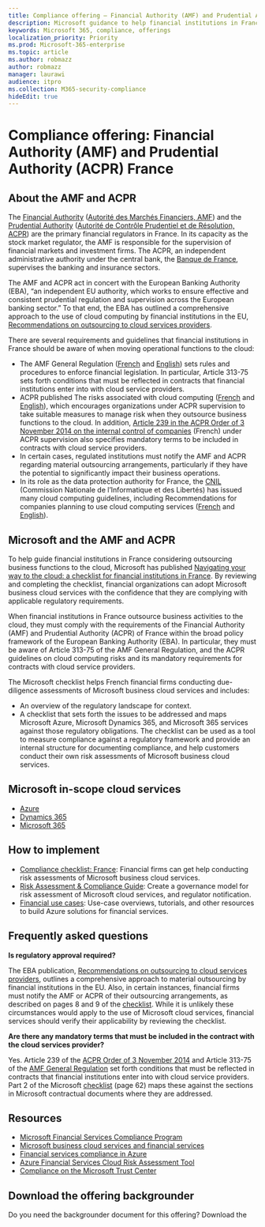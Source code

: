 ```yaml
---
title: Compliance offering — Financial Authority (AMF) and Prudential Authority (ACPR) France
description: Microsoft guidance to help financial institutions in France with cloud adoption.
keywords: Microsoft 365, compliance, offerings
localization_priority: Priority
ms.prod: Microsoft-365-enterprise
ms.topic: article
ms.author: robmazz
author: robmazz
manager: laurawi
audience: itpro
ms.collection: M365-security-compliance
hideEdit: true
---
```


# Compliance offering: Financial Authority (AMF) and Prudential Authority (ACPR) France

## About the AMF and ACPR

The [Financial Authority](https://www.amf-france.org/en_US/?langSwitch=true) ([Autorité des Marchés Financiers, AMF](https://amf-france.org/)) and the [Prudential Authority](https://acpr.banque-france.fr/en/page-sommaire/about-acpr) ([Autorité de Contrôle Prudentiel et de Résolution, ACPR](https://acpr.banque-france.fr/)) are the primary financial regulators in France. In its capacity as the stock market regulator, the AMF is responsible for the supervision of financial markets and investment firms. The ACPR, an independent administrative authority under the central bank, the [Banque de France](https://www.banque-france.fr/), supervises the banking and insurance sectors.  
  
The AMF and ACPR act in concert with the European Banking Authority (EBA), “an independent EU authority, which works to ensure effective and consistent prudential regulation and supervision across the European banking sector.” To that end, the EBA has outlined a comprehensive approach to the use of cloud computing by financial institutions in the EU, [Recommendations on outsourcing to cloud services providers](https://eba.europa.eu/documents/10180/2170121/Final+draft+Recommendations+on+Cloud+Outsourcing+\(EBA-Rec-2017-03\).pdf).  
  
There are several requirements and guidelines that financial institutions in France should be aware of when moving operational functions to the cloud:

- The AMF General Regulation ([French](https://amf-france.org/eli/fr/aai/amf/rg/livre/1/fr.html) and [English](https://amf-france.org/eli/fr/aai/amf/rg/20180103/notes/en.pdf)) sets rules and procedures to enforce financial legislation. In particular, Article 313-75 sets forth conditions that must be reflected in contracts that financial institutions enter into with cloud service providers.
- ACPR published The risks associated with cloud computing ([French](https://acpr.banque-france.fr/sites/default/files/medias/documents/201307-risques-associes-au-cloud-computing.pdf) and [English](https://acpr.banque-france.fr/sites/default/files/medias/documents/201307-the-risks-associated-with-cloud-computing.pdf)), which encourages organizations under ACPR supervision to take suitable measures to manage risk when they outsource business functions to the cloud. In addition, [Article 239 in the ACPR Order of 3 November 2014 on the internal control of companies](https://www.legifrance.gouv.fr/affichTexte.do?cidTexte=JORFTEXT000029700770&categorieLien=id) (French) under ACPR supervision also specifies mandatory terms to be included in contracts with cloud service providers.
- In certain cases, regulated institutions must notify the AMF and ACPR regarding material outsourcing arrangements, particularly if they have the potential to significantly impact their business operations.
- In its role as the data protection authority for France, the [CNIL](https://www.cnil.fr/en/home) (Commission Nationale de l’Informatique et des Libertés) has issued many cloud computing guidelines, including Recommendations for companies planning to use cloud computing services ([French](https://www.cnil.fr/sites/default/files/typo/document/Recommandations_pour_les_entreprises_qui_envisagent_de_souscrire_a_des_services_de_Cloud.pdf) and [English](https://www.cnil.fr/sites/default/files/typo/document/Recommendations_for_companies_planning_to_use_Cloud_computing_services.pdf)).

## Microsoft and the AMF and ACPR

To help guide financial institutions in France considering outsourcing business functions to the cloud, Microsoft has published [Navigating your way to the cloud: a checklist for financial institutions in France](https://aka.ms/FinServ-Guide-France). By reviewing and completing the checklist, financial organizations can adopt Microsoft business cloud services with the confidence that they are complying with applicable regulatory requirements.  
  
When financial institutions in France outsource business activities to the cloud, they must comply with the requirements of the Financial Authority (AMF) and Prudential Authority (ACPR) of France within the broad policy framework of the European Banking Authority (EBA). In particular, they must be aware of Article 313-75 of the AMF General Regulation, and the ACPR guidelines on cloud computing risks and its mandatory requirements for contracts with cloud service providers.  
  
The Microsoft checklist helps French financial firms conducting due-diligence assessments of Microsoft business cloud services and includes:

- An overview of the regulatory landscape for context.
- A checklist that sets forth the issues to be addressed and maps Microsoft Azure, Microsoft Dynamics 365, and Microsoft 365 services against those regulatory obligations. The checklist can be used as a tool to measure compliance against a regulatory framework and provide an internal structure for documenting compliance, and help customers conduct their own risk assessments of Microsoft business cloud services.

## Microsoft in-scope cloud services

- [Azure](https://aka.ms/AzureCompliance)
- [Dynamics 365](https://aka.ms/d365-compliance-list)
- [Microsoft 365](https://aka.ms/o365-compliance-framework)

## How to implement

- [Compliance checklist: France](https://aka.ms/FinServ-Guide-France): Financial firms can get help conducting risk assessments of Microsoft business cloud services.
- [Risk Assessment & Compliance Guide](https://aka.ms/RiskGovernanceGuide): Create a governance model for risk assessment of Microsoft cloud services, and regulator notification.
- [Financial use cases](https://docs.microsoft.com/azure/industry/financial/): Use-case overviews, tutorials, and other resources to build Azure solutions for financial services.

## Frequently asked questions

**Is regulatory approval required?**

The EBA publication, [Recommendations on outsourcing to cloud services providers](https://eba.europa.eu/documents/10180/2170121/Final+draft+Recommendations+on+Cloud+Outsourcing+\(EBA-Rec-2017-03\).pdf/5fa5cdde-3219-4e95-946d-0c0d05494362), outlines a comprehensive approach to material outsourcing by financial institutions in the EU. Also, in certain instances, financial firms must notify the AMF or ACPR of their outsourcing arrangements, as described on pages 8 and 9 of the [checklist](https://aka.ms/FinServ-Guide-France). While it is unlikely these circumstances would apply to the use of Microsoft cloud services, financial services should verify their applicability by reviewing the checklist.

**Are there any mandatory terms that must be included in the contract with the cloud services provider?**

Yes. Article 239 of the [ACPR Order of 3 November 2014](https://www.legifrance.gouv.fr/affichTexte.do?cidTexte=JORFTEXT000029700770&categorieLien=id) and Article 313-75 of the [AMF General Regulation](https://www.amf-france.org/eli/fr/aai/amf/rg/livre/1/fr.html) set forth conditions that must be reflected in contracts that financial institutions enter into with cloud service providers. Part 2 of the Microsoft [checklist](https://aka.ms/FinServ-Guide-France) (page 62) maps these against the sections in Microsoft contractual documents where they are addressed.

## Resources

- [Microsoft Financial Services Compliance Program](https://aka.ms/FSCP-Print)
- [Microsoft business cloud services and financial services](https://servicetrust.microsoft.com/viewpage/financialservicesoverview)
- [Financial services compliance in Azure](https://azure.microsoft.com/resources/videos/azurecon-2015-financial-services-compliance-in-azure/)
- [Azure Financial Services Cloud Risk Assessment Tool](https://servicetrust.microsoft.com/ViewPage/FFIECBlueprint?command=Download&downloadType=Document&downloadId=079a1973-711a-428f-9312-9ddd290cff7b&docTab=c726d5c0-2d1e-11e8-a485-57140ec19669_PaaS)
- [Compliance on the Microsoft Trust Center](https://www.microsoft.com/trust-center/compliance/compliance-overview)

## Download the offering backgrounder

Do you need the backgrounder document for this offering? Download the
